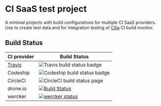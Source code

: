 # CI SaaS test project

A minimal projects with build configurations for multiple CI SaaS providers. Use to create 
test data and for integration testing of [Cilia](https://github.com/bbiskup/cilia) CI build monitor.

## Build Status

| CI provider | Build Status |
| ---         | --- |
| [Travis](https://travis-ci.org/) | ![Travis build status badge](https://travis-ci.org/bbiskup/ci-saas-test-project.svg?branch=master) |
|Codeship     | ![Codeship build status badge](https://codeship.com/projects/a945b780-7fc5-0134-bf93-165195a768fc/status?branch=master) |
| CircleCI    | ![CircleCI build status page](https://circleci.com/gh/bbiskup/ci-saas-test-project.svg?style=shield&circle-token=d5d1dd7847af8aa67fc98dd0814184d7d9514d80)  |
| drone.io    | [![Build Status](https://drone.io/github.com/bbiskup/ci-saas-test-project/status.png)](https://drone.io/github.com/bbiskup/ci-saas-test-project/latest) |
| wercker | [![wercker status](https://app.wercker.com/status/00057cea1b9dbc48c46dc713c5723398/s/master "wercker status")](https://app.wercker.com/project/byKey/00057cea1b9dbc48c46dc713c5723398) |